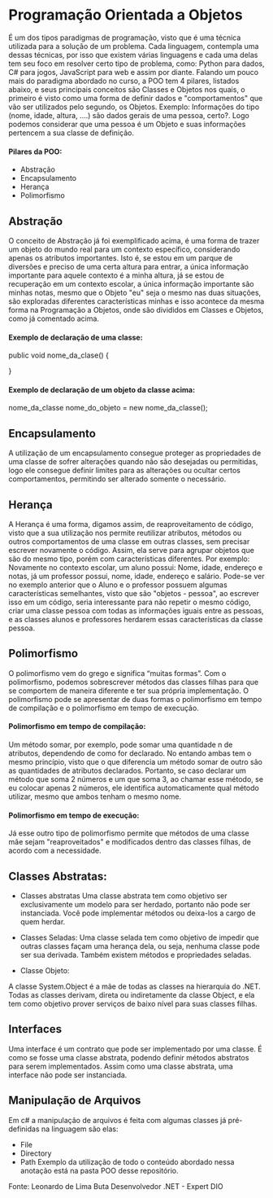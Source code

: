 # Programação Orientada a Objetos
 É um dos tipos paradigmas de programação, visto que é uma técnica utilizada para a solução de um problema. Cada linguagem, contempla uma dessas técnicas, por isso que existem
 várias linguagens e cada uma delas tem seu foco em resolver certo tipo de problema, como: Python para dados, C# para jogos, JavaScript para web e assim por diante.
 Falando um pouco mais do paradigma abordado no curso, a POO tem 4 pilares, listados abaixo, e seus principais conceitos são Classes e Objetos nos quais, 
 o primeiro é visto como uma forma de definir dados e "comportamentos" que vão ser utilizados pelo segundo, os Objetos.
 Exemplo: Informações do tipo (nome, idade, altura, ....) são dados gerais de uma pessoa, certo?. Logo podemos considerar que uma pessoa é um Objeto e suas informações pertencem
 a sua classe de definição.
#### Pilares da POO:
 - Abstração
 - Encapsulamento
 - Herança
 - Polimorfismo
  

## Abstração
O conceito de Abstração já foi exemplificado acima, é uma forma de trazer um objeto do mundo real para um contexto específico, considerando apenas os atributos importantes.
Isto é, se estou em um parque de diversões e preciso de uma certa altura para entrar, a única informação importante para aquele contexto é a minha altura, já se estou de recuperação
em um contexto escolar, a única informação importante são minhas notas, mesmo que o Objeto "eu" seja o mesmo nas duas situações, são exploradas diferentes características minhas e
isso acontece da mesma forma na Programação a Objetos, onde são divididos em Classes e Objetos, como já comentado acima.
#### Exemplo de declaração de uma classe:
public void nome_da_clase()
{
 
}
#### Exemplo de declaração de um objeto da classe acima:
nome_da_classe nome_do_objeto = new nome_da_classe();

## Encapsulamento

A utilização de um encapsulamento consegue proteger as propriedades de uma classe de sofrer alterações quando não são desejadas ou permitidas, logo ele consegue definir limites
para as alterações ou ocultar certos comportamentos, permitindo ser alterado somente o necessário.

## Herança 

A Herança é uma forma, digamos assim, de reaproveitamento de código, visto que a sua utilização nos permite reutilizar atributos, métodos ou outros comportamentos de uma classe
em outras classes, sem precisar escrever novamente o código. Assim, ela serve para agrupar objetos que são do mesmo tipo, porém com características diferentes.
Por exemplo: Novamente no contexto escolar, um aluno possui: Nome, idade, endereço e notas, já um professor possui, nome, idade, endereço e salário. Pode-se ver no exemplo anterior
que o Aluno e o professor possuem algumas características semelhantes, visto que são "objetos - pessoa", ao escrever isso em um código, seria interessante para não repetir o mesmo
código, criar uma classe pessoa com todas as informações iguais entre as pessoas, e as classes alunos e professores herdarem essas características da classe pessoa.

## Polimorfismo

O polimorfismo vem do grego e significa “muitas formas”. Com o polimorfismo, podemos sobrescrever métodos das classes filhas para que se comportem de maneira diferente
e ter sua própria implementação. O polimorfismo pode se apresentar de duas formas o polimorfismo em tempo de compilação e o polimorfismo em tempo de execução.
#### Polimorfismo em tempo de compilação:
Um método somar, por exemplo, pode somar uma quantidade n de atributos, dependendo de como for declarado. No entando ambas tem o mesmo princípio, visto que o que diferencia um
método somar de outro são as quantidades de atributos declarados. Portanto, se caso declarar um método que soma 2 números e um que soma 3, ao chamar esse método, se eu colocar apenas
2 números, ele identifica automaticamente qual método utilizar, mesmo que ambos tenham o mesmo nome.
#### Polimorfismo em tempo de execução:
Já esse outro tipo de polimorfismo permite que métodos de uma classe mãe sejam "reaproveitados" e modificados dentro das classes filhas, de acordo com a necessidade.


## Classes Abstratas: 

 - Classes abstratas
Uma classe abstrata tem como objetivo ser exclusivamente um modelo para ser herdado, portanto não pode ser instanciada. Você pode implementar métodos ou deixa-los a cargo de quem herdar.

 - Classes Seladas: 
Uma classe selada tem como objetivo de impedir que outras classes façam uma herança dela, ou seja, nenhuma classe pode ser sua derivada.
Também existem métodos e propriedades seladas.

 - Classe Objeto: 

A classe System.Object é a mãe de todas as classes na hierarquia do .NET. Todas as classes derivam, direta ou indiretamente da classe Object, e ela tem como objetivo prover serviços de baixo nível para suas classes filhas.


## Interfaces

Uma interface é um contrato que pode ser implementado por uma classe.
É como se fosse uma classe abstrata, podendo definir métodos abstratos para serem implementados.
Assim como uma classe abstrata, uma interface não pode ser instanciada.


## Manipulação de Arquivos

Em c# a manipulação de arquivos é feita com algumas classes já pré-definidas na linguagem são elas:
 - File
 - Directory
 - Path
Exemplo da utilização de todo o conteúdo abordado nessa anotação está na pasta POO desse repositório.


Fonte: 
Leonardo de Lima Buta
Desenvolvedor .NET - Expert DIO
